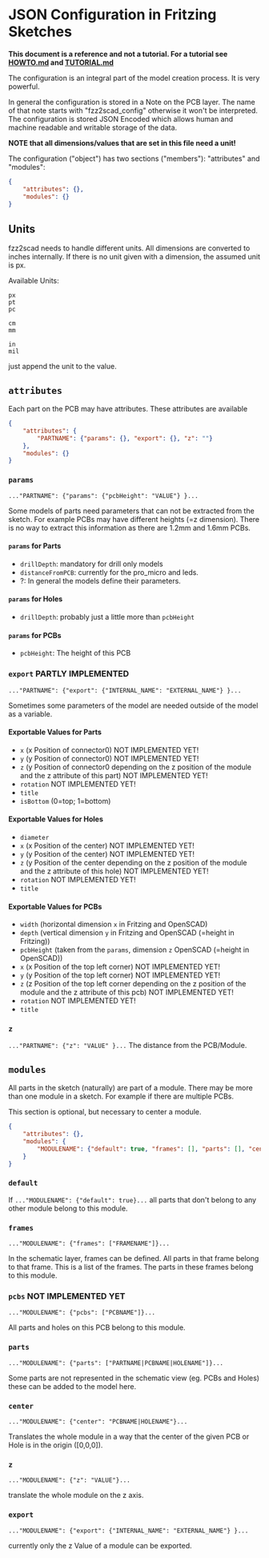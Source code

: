 # JSON Configuration in Fritzing Sketches
**This document is a reference and not a tutorial. For a tutorial see [HOWTO.md](HOWTO.md) and [TUTORIAL.md](testing/step_by_step_example/TUTORIAL.md)**

The configuration is an integral part of the model creation process.
It is very powerful.

In general the configuration is stored in a Note on the PCB layer.
The name of that note starts with "fzz2scad_config" otherwise it won't be interpreted.
The configuration is stored JSON Encoded which allows human and machine
readable and writable storage of the data.

**NOTE that all dimensions/values that are set in this file need a unit!**

The configuration ("object") has two sections ("members"): "attributes" and "modules":

```json
{
    "attributes": {},
    "modules": {}
}
```

## Units
fzz2scad needs to handle different units. All dimensions are converted to
inches internally. If there is no unit given with a dimension, the assumed
unit is px.

Available Units:

    px
    pt
    pc

    cm
    mm

    in
    mil

just append the unit to the value.

## `attributes`
Each part on the PCB may have attributes.
These attributes are available

```json
{
    "attributes": {
        "PARTNAME": {"params": {}, "export": {}, "z": ""}
    },
    "modules": {}
}
```

### `params`
`..."PARTNAME": {"params": {"pcbHeight": "VALUE"} }...`

Some models of parts need parameters that can not be extracted from the
sketch. For example PCBs may have different heights (=z dimension). There
is no way to extract this information as there are 1.2mm and 1.6mm PCBs.

#### `params` for Parts
  * `drillDepth`: mandatory for drill only models
  * `distanceFromPCB`: currently for the pro_micro and leds.
  * ?: In general the models define their parameters.

#### `params` for Holes
  * `drillDepth`: probably just a little more than `pcbHeight`

#### `params` for PCBs
  * `pcbHeight`: The height of this PCB
  

### `export` PARTLY IMPLEMENTED
`..."PARTNAME": {"export": {"INTERNAL_NAME": "EXTERNAL_NAME"} }...`

Sometimes some parameters of the model are needed outside of the model
as a variable.


#### Exportable Values for Parts
  * `x` (x Position of connector0) NOT IMPLEMENTED YET!
  * `y` (y Position of connector0) NOT IMPLEMENTED YET!
  * `z` (y Position of connector0 depending on the z position of the module and the z attribute of this part) NOT IMPLEMENTED YET!
  * `rotation` NOT IMPLEMENTED YET!
  * `title`
  * `isBottom` (0=top; 1=bottom)

#### Exportable Values for Holes
  * `diameter`
  * `x` (x Position of the center) NOT IMPLEMENTED YET!
  * `y` (y Position of the center) NOT IMPLEMENTED YET!
  * `z` (y Position of the center depending on the z position of the module and the z attribute of this hole) NOT IMPLEMENTED YET!
  * `rotation` NOT IMPLEMENTED YET!
  * `title`

#### Exportable Values for PCBs
  * `width` (horizontal dimension `x` in Fritzing and OpenSCAD)
  * `depth` (vertical dimension `y` in Fritzing and OpenSCAD (=height in Fritzing))
  * `pcbHeight` (taken from the `params`, dimension `z` OpenSCAD (=height in OpenSCAD))
  * `x` (x Position of the top left corner) NOT IMPLEMENTED YET!
  * `y` (y Position of the top left corner) NOT IMPLEMENTED YET!
  * `z` (z Position of the top left corner depending on the z position of the module and the z attribute of this pcb) NOT IMPLEMENTED YET!
  * `rotation` NOT IMPLEMENTED YET!
  * `title`

### `z`
`..."PARTNAME": {"z": "VALUE" }...`
The distance from the PCB/Module.


## `modules`
All parts in the sketch (naturally) are part of a module.
There may be more than one module in a sketch. For example if there are
multiple PCBs.

This section is optional, but necessary to center a module.

```json
{
    "attributes": {},
    "modules": {
        "MODULENAME": {"default": true, "frames": [], "parts": [], "center": "", "z": "", "export": {} },
    }
}
```

### `default`
If `..."MODULENAME": {"default": true}...` all parts that don't belong to any other
module belong to this module.

### `frames`
`..."MODULENAME": {"frames": ["FRAMENAME"]}...`

In the schematic layer, frames can be defined. All parts in that frame
belong to that frame. This is a list of the frames. The parts in these
frames belong to this module.

### `pcbs` NOT IMPLEMENTED YET
`..."MODULENAME": {"pcbs": ["PCBNAME"]}...`

All parts and holes on this PCB belong to this module.

### `parts`
`..."MODULENAME": {"parts": ["PARTNAME|PCBNAME|HOLENAME"]}...`

Some parts are not represented in the schematic view (eg. PCBs and Holes)
these can be added to the model here.

### `center`
`..."MODULENAME": {"center": "PCBNAME|HOLENAME"}...`

Translates the whole module in a way that the center of the given PCB or Hole is in the origin ([0,0,0]).

### `z`
`..."MODULENAME": {"z": "VALUE"}...`

translate the whole module on the z axis.

### `export`
`..."MODULENAME": {"export": {"INTERNAL_NAME": "EXTERNAL_NAME"} }...`

currently only the z Value of a module can be exported.
